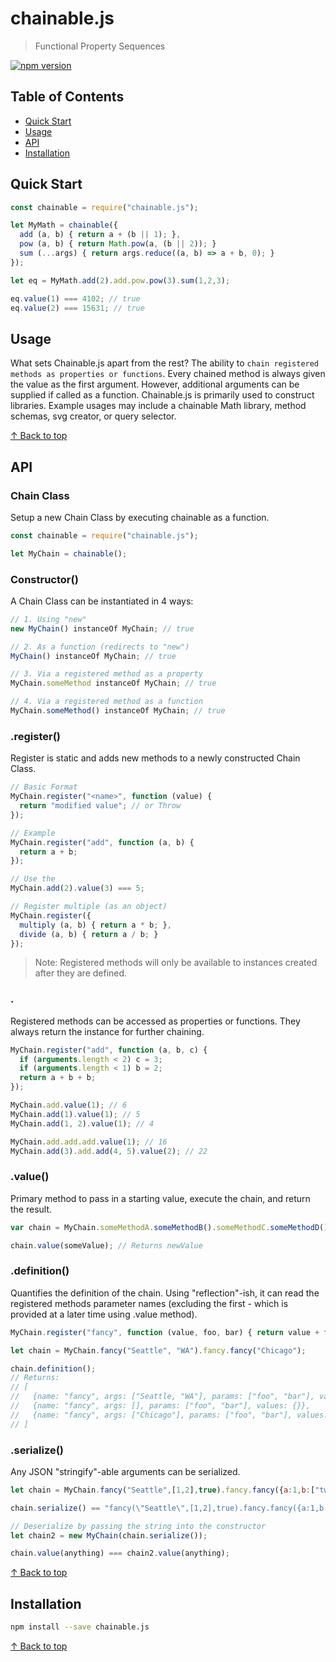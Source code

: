 # chainable.js
> Functional Property Sequences

[![npm version](https://badge.fury.io/js/chainable.js.svg)](https://badge.fury.io/js/chainable.js)

## Table of Contents

* [Quick Start](#quick-start)
* [Usage](#usage)
* [API](#api)
* [Installation](#installation)

## Quick Start
```js
const chainable = require("chainable.js");

let MyMath = chainable({
  add (a, b) { return a + (b || 1); },
  pow (a, b) { return Math.pow(a, (b || 2)); }
  sum (...args) { return args.reduce((a, b) => a + b, 0); }
});

let eq = MyMath.add(2).add.pow.pow(3).sum(1,2,3);

eq.value(1) === 4102; // true
eq.value(2) === 15631; // true
```

## Usage

What sets Chainable.js apart from the rest?   The ability to `chain registered methods as properties or functions`.   Every chained method is always given the value as the first argument.   However, additional arguments can be supplied if called as a function.   Chainable.js is primarily used to construct libraries.   Example usages may include a chainable Math library, method schemas, svg creator, or query selector.

[↑ Back to top](#table-of-contents)

## API


### Chain Class
Setup a new Chain Class by executing chainable as a function.

``` js
const chainable = require("chainable.js");

let MyChain = chainable();
```

### Constructor()
A Chain Class can be instantiated in 4 ways:

``` js
// 1. Using "new"
new MyChain() instanceOf MyChain; // true

// 2. As a function (redirects to "new")
MyChain() instanceOf MyChain; // true

// 3. Via a registered method as a property
MyChain.someMethod instanceOf MyChain; // true

// 4. Via a registered method as a function
MyChain.someMethod() instanceOf MyChain; // true
```

### .register()
Register is static and adds new methods to a newly constructed Chain Class.

``` js
// Basic Format
MyChain.register("<name>", function (value) {
  return "modified value"; // or Throw
});

// Example
MyChain.register("add", function (a, b) {
  return a + b;
});

// Use the 
MyChain.add(2).value(3) === 5;

// Register multiple (as an object)
MyChain.register({
  multiply (a, b) { return a * b; },
  divide (a, b) { return a / b; }
});
```

> Note: Registered methods will only be available to instances created after they are defined.

### .<registered method>
Registered methods can be accessed as properties or functions.   They always return the instance for further chaining.

``` js
MyChain.register("add", function (a, b, c) {
  if (arguments.length < 2) c = 3;
  if (arguments.length < 1) b = 2;
  return a + b + b;
});

MyChain.add.value(1); // 6
MyChain.add(1).value(1); // 5
MyChain.add(1, 2).value(1); // 4

MyChain.add.add.add.value(1); // 16
MyChain.add(3).add.add(4, 5).value(2); // 22
```

### .value()
Primary method to pass in a starting value, execute the chain, and return the result.

``` js
var chain = MyChain.someMethodA.someMethodB().someMethodC.someMethodD();

chain.value(someValue); // Returns newValue
```

### .definition()
Quantifies the definition of the chain.  Using "reflection"-ish, it can read the registered methods parameter names (excluding the first - which is provided at a later time using .value method).

``` js
MyChain.register("fancy", function (value, foo, bar) { return value + foo + bar; });

let chain = MyChain.fancy("Seattle", "WA").fancy.fancy("Chicago");

chain.definition();
// Returns:
// [
//   {name: "fancy", args: ["Seattle, "WA"], params: ["foo", "bar"], values: {foo: "Seattle", bar: "WA"}},
//   {name: "fancy", args: [], params: ["foo", "bar"], values: {}},
//   {name: "fancy", args: ["Chicago"], params: ["foo", "bar"], values: {foo: "Chicago"}},
// ]
```

### .serialize()
Any JSON "stringify"-able arguments can be serialized.

``` js
let chain = MyChain.fancy("Seattle",[1,2],true).fancy.fancy({a:1,b:["two"]});

chain.serialize() == "fancy(\"Seattle\",[1,2],true).fancy.fancy({a:1,b:[\"two\"]})";

// Deserialize by passing the string into the constructor
let chain2 = new MyChain(chain.serialize());

chain.value(anything) === chain2.value(anything);
```


[↑ Back to top](#table-of-contents)

## Installation
```bash
npm install --save chainable.js
```

[↑ Back to top](#table-of-contents)
